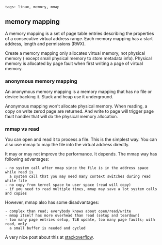 ```metadata
tags: linux, memory, mmap
```

## memory mapping
A memory mapping is a set of page table entries describing the properties of a
 consecutive virtual address range. Each memory mapping has a start address,
 length and permissions (RWX).

Create a memory mapping only allocates virtual memory, not physical memory (
 except small physical memory to store metadata info). Physical memory is
 allocated by page fault when first writing a page of virtual memory.

### anonymous memory mapping
An anonymous memory mapping is a memory mapping that has no file or device backing
 it. Stack and heap use it underground.

Anonymous mapping won't allocate physical memory. When reading, a copy on write
 zerod page are returned. And write to page will trigger page fault handler 
 that will do the physical memory allocation.

### mmap vs read
You can open and read it to process a file. This is the simplest way. You can
 also use mmap to map the file into the virtual address directly.

It may or may not improve the performance. It depends. The mmap way has following
 advantages:

    - no system call after mmap since the file is in the address space while read is 
      a system call that you may need many context switches during read while file
    - no copy from kernel space to user space (read will copy)
    - if you need to read multiple times, mmap may save a lot system calls and copies

However, mmap also has some disadvantages:

    - complex than read; everybody knows about open/read/write
    - mmap itself has more overhead than read (setup and teardown)
    - too many page entries setup, TLB update, too many page faults; with read, only
      a small buffer is needed and cycled

A very nice post about this at
[stackoverflow](https://stackoverflow.com/questions/45972/mmap-vs-reading-blocks/41419353#41419353).
